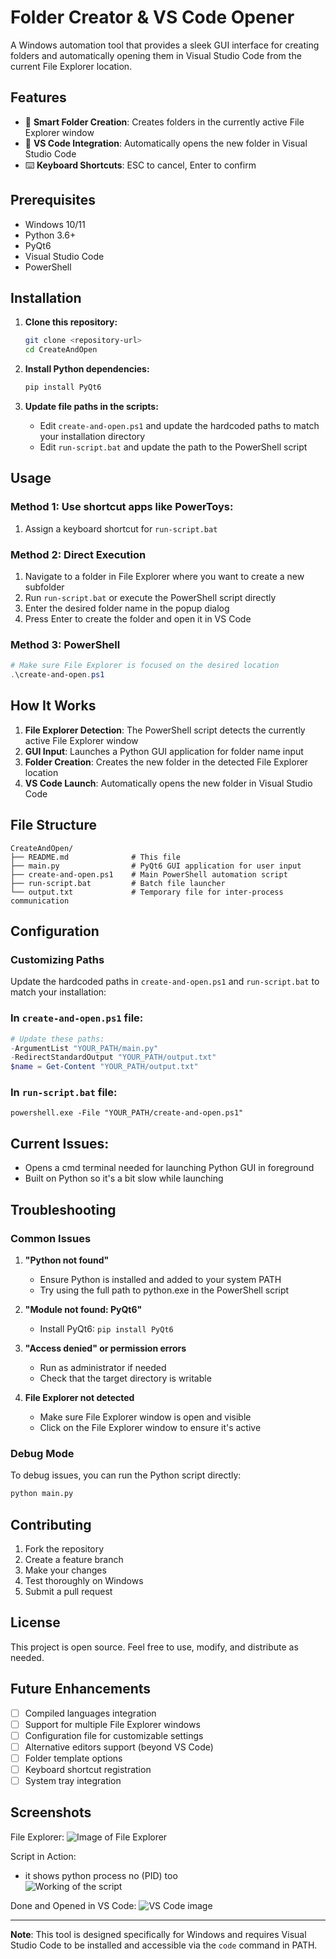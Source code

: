 # Folder Creator & VS Code Opener

A Windows automation tool that provides a sleek GUI interface for creating folders and automatically opening them in Visual Studio Code from the current File Explorer location.

## Features

- 📁 **Smart Folder Creation**: Creates folders in the currently active File Explorer window
- 🚀 **VS Code Integration**: Automatically opens the new folder in Visual Studio Code
- ⌨️ **Keyboard Shortcuts**: ESC to cancel, Enter to confirm


## Prerequisites

- Windows 10/11
- Python 3.6+
- PyQt6
- Visual Studio Code
- PowerShell

## Installation

1. **Clone this repository:**
   ```bash
   git clone <repository-url>
   cd CreateAndOpen
   ```

2. **Install Python dependencies:**
   ```bash
   pip install PyQt6
   ```

3. **Update file paths in the scripts:**
   - Edit `create-and-open.ps1` and update the hardcoded paths to match your installation directory
   - Edit `run-script.bat` and update the path to the PowerShell script

## Usage

### Method 1: Use shortcut apps like PowerToys:
1. Assign a keyboard shortcut for `run-script.bat`
### Method 2: Direct Execution
1. Navigate to a folder in File Explorer where you want to create a new subfolder
2. Run `run-script.bat` or execute the PowerShell script directly
3. Enter the desired folder name in the popup dialog
4. Press Enter to create the folder and open it in VS Code

### Method 3: PowerShell
```powershell
# Make sure File Explorer is focused on the desired location
.\create-and-open.ps1
```

## How It Works

1. **File Explorer Detection**: The PowerShell script detects the currently active File Explorer window
2. **GUI Input**: Launches a Python GUI application for folder name input
3. **Folder Creation**: Creates the new folder in the detected File Explorer location
4. **VS Code Launch**: Automatically opens the new folder in Visual Studio Code

## File Structure

```
CreateAndOpen/
├── README.md              # This file
├── main.py                # PyQt6 GUI application for user input
├── create-and-open.ps1    # Main PowerShell automation script
├── run-script.bat         # Batch file launcher
└── output.txt             # Temporary file for inter-process communication
```

## Configuration

### Customizing Paths
Update the hardcoded paths in `create-and-open.ps1` and `run-script.bat` to match your installation:
### In `create-and-open.ps1` file:
```powershell
# Update these paths:
-ArgumentList "YOUR_PATH/main.py"
-RedirectStandardOutput "YOUR_PATH/output.txt"
$name = Get-Content "YOUR_PATH/output.txt"
```
### In `run-script.bat` file:
```
powershell.exe -File "YOUR_PATH/create-and-open.ps1"
```
## Current Issues:
- Opens a cmd terminal needed for launching Python GUI in foreground
- Built on Python so it's a bit slow while launching
## Troubleshooting

### Common Issues

1. **"Python not found"**
   - Ensure Python is installed and added to your system PATH
   - Try using the full path to python.exe in the PowerShell script

2. **"Module not found: PyQt6"**
   - Install PyQt6: `pip install PyQt6`

3. **"Access denied" or permission errors**
   - Run as administrator if needed
   - Check that the target directory is writable

4. **File Explorer not detected**
   - Make sure File Explorer window is open and visible
   - Click on the File Explorer window to ensure it's active

### Debug Mode
To debug issues, you can run the Python script directly:
```bash
python main.py
```

## Contributing

1. Fork the repository
2. Create a feature branch
3. Make your changes
4. Test thoroughly on Windows
5. Submit a pull request

## License

This project is open source. Feel free to use, modify, and distribute as needed.

## Future Enhancements
- [ ] Compiled languages integration
- [ ] Support for multiple File Explorer windows
- [ ] Configuration file for customizable settings
- [ ] Alternative editors support (beyond VS Code)
- [ ] Folder template options
- [ ] Keyboard shortcut registration
- [ ] System tray integration

## Screenshots

File Explorer:
![Image of File Explorer](image.png)

Script in Action:
- it shows python process no (PID) too  
![Working of the script](image-1.png)

Done and Opened in VS Code:
![VS Code image](image-2.png)

---

**Note**: This tool is designed specifically for Windows and requires Visual Studio Code to be installed and accessible via the `code` command in PATH.
